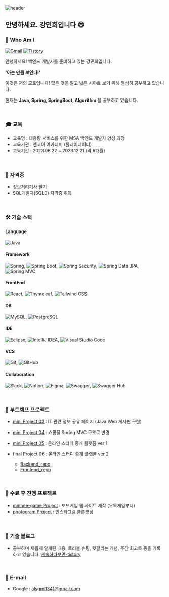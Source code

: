 ![header](https://capsule-render.vercel.app/api?type=waving&height=210&color=gradient&text=Minhee's%20Github%20💾&fontSize=30&desc=💻%20Backend%20Developer&fontAlignY=25&descAlignY=40&textBg=false&reversal=false&animation=fadeIn&rotate=0&strokeWidth=0&descSize=-10)

## 안녕하세요. 강민희입니다 😄
### 🤔 Who Am I 

[![Gmail](https://img.shields.io/badge/Gmail-0677d1?style=flat-square&logo=Gmail&logoColor=black)](mailto:alsgml1341@gmail.com)
[![Tistory](https://img.shields.io/badge/Tistory-FF5722?style=flat-square&logo=tistory&logoColor=#000000)](https://nuvgw2810.tistory.com/)

안녕하세요! 백엔드 개발자를 준비하고 있는 강민희입니다.

**'아는 만큼 보인다!'**

이것은 저의 모토입니다! 많은 것을 알고 넓은 시야로 보기 위해 열심히 공부하고 있습니다.

현재는 **Java, Spring, SpringBoot, Algorithm** 을 공부하고 있습니다. 

<br> 

### 🎓 교육 
- 교육명 : 대용량 서비스를 위한 MSA 백엔드 개발자 양성 과정
- 교육기관 : 엔코아 아카데미 (플레이데이터)  
- 교육기간 : 2023.06.22 ~ 2023.12.21 (약 6개월)

<br> 

### 🪪 자격증 
- 정보처리기사 필기
- SQL개발자(SQLD) 자격증 취득 

<br> 

### 🛠️ 기술 스택
#### Language
![Java](https://img.shields.io/badge/Java-007396?style=flat-square&logo=java&logoColor=white)

#### Framework
![Spring](https://img.shields.io/badge/Spring-6DB33F?style=flat-square&logo=spring&logoColor=white), 
![Spring Boot](https://img.shields.io/badge/Spring%20Boot-6DB33F?style=flat-square&logo=spring-boot&logoColor=white), 
![Spring Security](https://img.shields.io/badge/Spring%20Security-6DB33F?style=flat-square&logo=spring-security&logoColor=white),
![Spring Data JPA](https://img.shields.io/badge/Spring%20Data%20JPA-6DB33F?style=flat-square&logo=spring-data&logoColor=white), 
![Spring MVC](https://img.shields.io/badge/Spring%20MVC-6DB33F?style=flat-square&logo=spring&logoColor=white)

#### FrontEnd 
![React](https://img.shields.io/badge/React-61DAFB?style=flat-square&logo=react&logoColor=white),
![Thymeleaf](https://img.shields.io/badge/Thymeleaf-005F0F?style=flat-square&logo=thymeleaf&logoColor=white),
![Tailwind CSS](https://img.shields.io/badge/-Tailwind_CSS-38B2AC?style=flat-square&logo=Tailwind-CSS&logoColor=white)

#### DB 
![MySQL](https://img.shields.io/badge/MySQL-4479A1?style=flat-square&logo=mysql&logoColor=white),
![PostgreSQL](https://img.shields.io/badge/PostgreSQL-336791?style=flat-square&logo=postgresql&logoColor=white)

#### IDE
![Eclipse](https://img.shields.io/badge/Eclipse-2C2255?style=flat-square&logo=eclipse&logoColor=white), 
![IntelliJ IDEA](https://img.shields.io/badge/IntelliJ%20IDEA-000000?style=flat-square&logo=intellij-idea&logoColor=white),
![Visual Studio Code](https://img.shields.io/badge/Visual%20Studio%20Code-007ACC?style=flat-square&logo=visual-studio-code&logoColor=white)

#### VCS
![Git](https://img.shields.io/badge/Git-F05032?style=flat-square&logo=git&logoColor=white),
![GitHub](https://img.shields.io/badge/GitHub-181717?style=flat-square&logo=github&logoColor=white)

#### Collaboration 
![Slack](https://img.shields.io/badge/Slack-4A154B?style=flat-square&logo=slack&logoColor=white),
![Notion](https://img.shields.io/badge/Notion-000000?style=flat-square&logo=notion&logoColor=white),
![Figma](https://img.shields.io/badge/Figma-F24E1E?style=flat-square&logo=figma&logoColor=white),
![Swagger](https://img.shields.io/badge/Swagger-85EA2D?style=flat-square&logo=swagger&logoColor=black),
![Swagger Hub](https://img.shields.io/badge/Swagger%20Hub-85EA2D?style=flat-square&logo=swagger&logoColor=black)
  
<br> 

### 🌱 부트캠프 프로젝트 
- [mini Project 03](https://github.com/minhee810/Bootcamp_project03_ITLink) : IT 관련 정보 공유 페이지 (Java Web 게시판 구현) 

- [mini Project 04](https://github.com/minhee810/Bootcamp_project04_shopping) : 쇼핑몰 Spring MVC 구조로 변경

- [mini Project 05](https://github.com/minhee810/Bootcamp_project05_LetsCoding-BE) : 온라인 스터디 중개 플랫폼 ver 1
  
- final Project 06  : 온라인 스터디 중개 플랫폼 ver 2
  - [Backend_repo](https://github.com/minhee810/ReCode-BE.git) <br>
  - [Frontend_repo](https://github.com/minhee810/ReCode-FE.git)
<br> 

### 🌿 수료 후 진행 프로젝트 
- [minhee-game Project](https://github.com/2-junhee/minhee-game-server.git) : 보드게임 웹 사이트 제작 (오목게임부터)
- [photogram Project](https://github.com/minhee810/instagram.git) : 인스타그램 클론코딩 

<br> 

### 🔗 기술 블로그 
- 공부하며 새롭게 알게된 내용, 트러블 슈팅, 헷갈리는 개념, 주간 회고록 등을 기록하고 있습니다. 
[계속하다보면-tistory](https://nuvgw2810.tistory.com/)

<br> 

### 📧 E-mail 
- Google : alsgml1341@gmail.com





